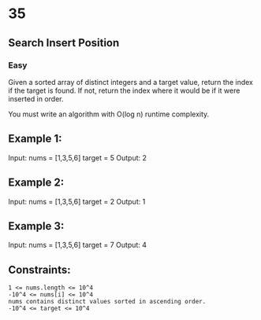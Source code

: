 # 35 
## Search Insert Position
### Easy

Given a sorted array of distinct integers and a target value, return the index if the target is found. If not, return the index where it would be if it were inserted in order.

You must write an algorithm with O(log n) runtime complexity.

## Example 1:

Input: nums = 
    [1,3,5,6]
target = 
    5
Output: 
    2

## Example 2:

Input: nums = 
    [1,3,5,6]
target = 
    2
Output: 
    1

## Example 3:

Input: nums = 
    [1,3,5,6]
target = 
    7
Output: 
    4

## Constraints:

    1 <= nums.length <= 10^4
    -10^4 <= nums[i] <= 10^4
    nums contains distinct values sorted in ascending order.
    -10^4 <= target <= 10^4
